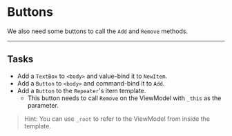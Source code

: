 ﻿---
Title: Buttons
CodeTask:
    Path: 40_buttons.dothtml.csx
    Default: ToDo_20.dothtml
    Correct: ToDo_30.dothtml
---

# Buttons

We also need some buttons to call the `Add` and `Remove` methods.

---

## Tasks

- Add a `TextBox` to `<body>` and value-bind it to `NewItem`.
- Add a `Button` to `<body>` and command-bind it to `Add`.
- Add a `Button` to the `Repeater`'s item template.
    - This button needs to call `Remove` on the ViewModel with `_this` as the parameter.

> Hint: You can use `_root` to refer to the ViewModel from inside the template.
